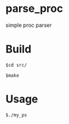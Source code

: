 # parse_proc
simple proc parser

Build
=====
```
$cd src/

$make
```


Usage
=====
```
$./my_ps
```
